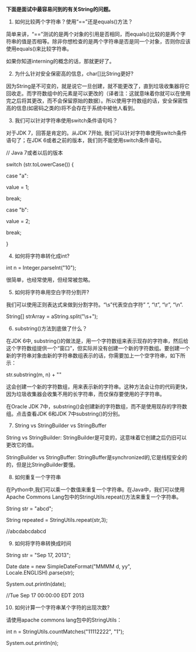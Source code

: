 **下面是面试中最容易问到的有关String的问题。**

1. 如何比较两个字符串？使用“==”还是equals\(\)方法？

  


简单来讲，“==”测试的是两个对象的引用是否相同，而equals\(\)比较的是两个字符串的值是否相等。除非你想检查的是两个字符串是否是同一个对象，否则你应该使用equals\(\)来比较字符串。

  


如果你知道interning的概念的话，那就更好了。

  


2. 为什么针对安全保密高的信息，char\[\]比String更好?

  


因为String是不可变的，就是说它一旦创建，就不能更改了，直到垃圾收集器将它回收走。而字符数组中的元素是可以更改的（译者注：这就意味着你就可以在使用完之后将其更改，而不会保留原始的数据）。所以使用字符数组的话，安全保密性高的信息\(如密码之类的\)将不会存在于系统中被他人看到。

  


3. 我们可以针对字符串使用switch条件语句吗？

  


对于JDK 7，回答是肯定的。从JDK 7开始, 我们可以针对字符串使用switch条件语句了；在JDK 6或者之前的版本，我们则不能使用switch条件语句。

  


// Java 7或者以后的版本

switch \(str.toLowerCase\(\)\) {

 case "a":

value = 1;

break;

 case "b":

value = 2;

break;

}

  


4. 如何将字符串转化成int?

  


int n = Integer.parseInt\("10"\);

  


很简单，也经常使用，但经常被忽略。

  


5. 如何将字符串用空白字符分割开?

  


我们可以使用正则表达式来做到分割字符。“\s”代表空白字符” “, “\t”, “\r”, “\n”.

  


String\[\] strArray = aString.split\("\\s+"\);

  


6. substring\(\)方法到底做了什么？

  


在JDK 6中, substring\(\)的做法是，用一个字符数组来表示现存的字符串，然后给这个字符数组提供一个“窗口”，但实际并没有创建一个新的字符数组。要创建一个新的字符串对象由新的字符串数组表示的话，你需要加上一个空字符串，如下所示：

  


str.substring\(m, n\) + ""

  


这会创建一个新的字符数组，用来表示新的字符串。这种方法会让你的代码更快，因为垃圾收集器会收集不用的长字符串，而仅保存要使用的子字符串。

  


在Oracle JDK 7中，substring\(\)会创建新的字符数组，而不是使用现存的字符数组。点击查看JDK 6和JDK 7中substring\(\)的分别。

  


7. String vs StringBuilder vs StringBuffer

  


String vs StringBuilder: StringBuilder是可变的，这意味着它创建之后仍旧可以更改它的值。

  


StringBuilder vs StringBuffer: StringBuffer是synchronized的,它是线程安全的的，但是比StringBuilder要慢。

  


8. 如何重复一个字符串

  


在Python中,我们可以乘一个数值来重复一个字符串。在Java中，我们可以使用Apache Commons Lang包中的StringUtils.repeat\(\)方法来重复一个字符串。

  


String str = "abcd";

String repeated = StringUtils.repeat\(str,3\);

//abcdabcdabcd

  


9. 如何将字符串转换成时间

  


String str = "Sep 17, 2013";

Date date = new SimpleDateFormat\("MMMM d, yy", Locale.ENGLISH\).parse\(str\);

System.out.println\(date\);

//Tue Sep 17 00:00:00 EDT 2013

  


10. 如何计算一个字符串某个字符的出现次数?

  


请使用apache commons lang包中的StringUtils：

  


int n = StringUtils.countMatches\("11112222", "1"\);

System.out.println\(n\);

  



